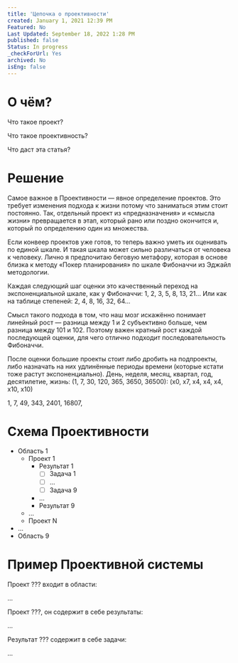 ```yaml
---
title: 'Цепочка о проективности'
created: January 1, 2021 12:39 PM
Featured: No
Last Updated: September 18, 2022 1:28 PM
published: false
Status: In progress
_checkForUrl: Yes
archived: No
isEng: false
---
```


# О чём?

Что такое проект?

Что такое проективность?

Что даст эта статья?

# Решение

Самое важное в Проективности — явное определение проектов. Это требует изменения подхода к жизни потому что заниматься этим стоит постоянно. Так, отдельный проект из «предназначения» и «смысла жизни» превращается в этап, который рано или поздно окончится и, который по определению один из множества.

Если конвеер проектов уже готов, то теперь важно уметь их оценивать по единой шкале. И такая шкала может сильно различаться от человека к человеку. Лично я предпочитаю беговую метафору, которая в основе близка к методу «Покер планирования» по шкале Фибоначчи из Эджайл методологии.

Каждая следующий шаг оценки это качественный переход на экспоненциальной шкале, как у Фибоначчи: 1, 2, 3, 5, 8, 13, 21... Или как на таблице степеней: 2, 4, 8, 16, 32, 64...

Смысл такого подхода в том, что наш мозг искажённо понимает линейный рост — разница между 1 и 2 субъективно больше, чем разница между 101 и 102. Поэтому важен кратный рост каждой последующей оценки, для чего отлично подходит последовательность Фибоначчи.

После оценки большие проекты стоит либо дробить на подпроекты, либо назначать на них удлинённые периоды времени (которые кстати тоже растут экспоненциально). День, неделя, месяц, квартал, год, десятилетие, жизнь: (1, 7, 30, 120, 365, 3650, 36500): (х0, х7, х4, х4, х4, х10, х10)

1, 7, 49, 343, 2401, 16807, 

# Схема Проективности

- Область 1
    - Проект 1
        - Результат 1
            - [ ]  Задача 1
            - [ ]  ...
            - [ ]  Задача 9
        - ...
        - Результат 9
    - ...
    - Проект N
- ...
- Область 9

# Пример Проективной системы

Проект ??? входит в области:

...

Проект ???, он содержит в себе результаты:

...

Результат ??? содержит в себе задачи:

...
